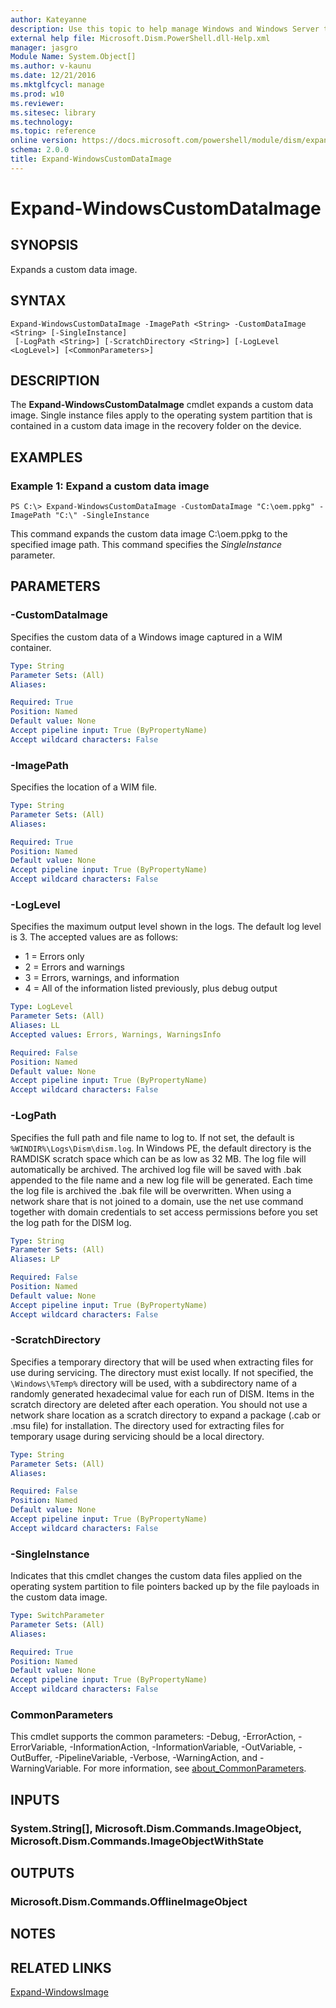 ```yaml
---
author: Kateyanne
description: Use this topic to help manage Windows and Windows Server technologies with Windows PowerShell.
external help file: Microsoft.Dism.PowerShell.dll-Help.xml
manager: jasgro
Module Name: System.Object[]
ms.author: v-kaunu
ms.date: 12/21/2016
ms.mktglfcycl: manage
ms.prod: w10
ms.reviewer: 
ms.sitesec: library
ms.technology: 
ms.topic: reference
online version: https://docs.microsoft.com/powershell/module/dism/expand-windowscustomdataimage?view=windowsserver2022-ps&wt.mc_id=ps-gethelp
schema: 2.0.0
title: Expand-WindowsCustomDataImage
---
```


# Expand-WindowsCustomDataImage

## SYNOPSIS
Expands a custom data image.

## SYNTAX

```
Expand-WindowsCustomDataImage -ImagePath <String> -CustomDataImage <String> [-SingleInstance]
 [-LogPath <String>] [-ScratchDirectory <String>] [-LogLevel <LogLevel>] [<CommonParameters>]
```

## DESCRIPTION
The **Expand-WindowsCustomDataImage** cmdlet expands a custom data image.
Single instance files apply to the operating system partition that is contained in a custom data image in the recovery folder on the device.

## EXAMPLES

### Example 1: Expand a custom data image
```
PS C:\> Expand-WindowsCustomDataImage -CustomDataImage "C:\oem.ppkg" -ImagePath "C:\" -SingleInstance
```

This command expands the custom data image C:\oem.ppkg to the specified image path.
This command specifies the *SingleInstance* parameter.

## PARAMETERS

### -CustomDataImage
Specifies the custom data of a Windows image captured in a WIM container.

```yaml
Type: String
Parameter Sets: (All)
Aliases: 

Required: True
Position: Named
Default value: None
Accept pipeline input: True (ByPropertyName)
Accept wildcard characters: False
```

### -ImagePath
Specifies the location of a WIM file.

```yaml
Type: String
Parameter Sets: (All)
Aliases: 

Required: True
Position: Named
Default value: None
Accept pipeline input: True (ByPropertyName)
Accept wildcard characters: False
```

### -LogLevel
Specifies the maximum output level shown in the logs.
The default log level is 3.
The accepted values are as follows:
- 1 = Errors only
- 2 = Errors and warnings
- 3 = Errors, warnings, and information
- 4 = All of the information listed previously, plus debug output

```yaml
Type: LogLevel
Parameter Sets: (All)
Aliases: LL
Accepted values: Errors, Warnings, WarningsInfo

Required: False
Position: Named
Default value: None
Accept pipeline input: True (ByPropertyName)
Accept wildcard characters: False
```

### -LogPath
Specifies the full path and file name to log to.
If not set, the default is `%WINDIR%\Logs\Dism\dism.log`.
In Windows PE, the default directory is the RAMDISK scratch space which can be as low as 32 MB.
The log file will automatically be archived.
The archived log file will be saved with .bak appended to the file name and a new log file will be generated.
Each time the log file is archived the .bak file will be overwritten. 
When using a network share that is not joined to a domain, use the net use command together with domain credentials to set access permissions before you set the log path for the DISM log.

```yaml
Type: String
Parameter Sets: (All)
Aliases: LP

Required: False
Position: Named
Default value: None
Accept pipeline input: True (ByPropertyName)
Accept wildcard characters: False
```

### -ScratchDirectory
Specifies a temporary directory that will be used when extracting files for use during servicing.
The directory must exist locally.
If not specified, the `\Windows\%Temp%` directory will be used, with a subdirectory name of a randomly generated hexadecimal value for each run of DISM.
Items in the scratch directory are deleted after each operation. 
You should not use a network share location as a scratch directory to expand a package (.cab or .msu file) for installation.
The directory used for extracting files for temporary usage during servicing should be a local directory.

```yaml
Type: String
Parameter Sets: (All)
Aliases: 

Required: False
Position: Named
Default value: None
Accept pipeline input: True (ByPropertyName)
Accept wildcard characters: False
```

### -SingleInstance
Indicates that this cmdlet changes the custom data files applied on the operating system partition to file pointers backed up by the file payloads in the custom data image.

```yaml
Type: SwitchParameter
Parameter Sets: (All)
Aliases: 

Required: True
Position: Named
Default value: None
Accept pipeline input: True (ByPropertyName)
Accept wildcard characters: False
```

### CommonParameters
This cmdlet supports the common parameters: -Debug, -ErrorAction, -ErrorVariable, -InformationAction, -InformationVariable, -OutVariable, -OutBuffer, -PipelineVariable, -Verbose, -WarningAction, and -WarningVariable. For more information, see [about_CommonParameters](https://go.microsoft.com/fwlink/?LinkID=113216).

## INPUTS

### System.String[], Microsoft.Dism.Commands.ImageObject, Microsoft.Dism.Commands.ImageObjectWithState

## OUTPUTS

### Microsoft.Dism.Commands.OfflineImageObject

## NOTES

## RELATED LINKS

[Expand-WindowsImage](./Expand-WindowsImage.md)

